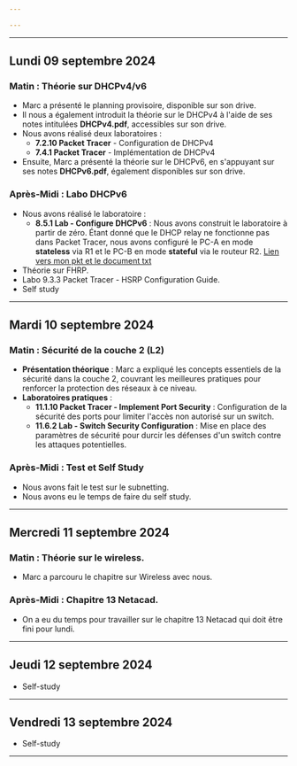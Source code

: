```yaml
---

---
```



---
## Lundi 09 septembre 2024
### Matin : Théorie sur DHCPv4/v6

- Marc a présenté le planning provisoire, disponible sur son drive.
- Il nous a également introduit la théorie sur le DHCPv4 à l'aide de ses notes intitulées **DHCPv4.pdf**, accessibles sur son drive.
- Nous avons réalisé deux laboratoires :
    - **7.2.10 Packet Tracer** - Configuration de DHCPv4
    - **7.4.1 Packet Tracer** - Implémentation de DHCPv4
- Ensuite, Marc a présenté la théorie sur le DHCPv6, en s'appuyant sur ses notes **DHCPv6.pdf**, également disponibles sur son drive.

### Après-Midi : Labo DHCPv6
- Nous avons réalisé le laboratoire :
	- **8.5.1 Lab - Configure DHCPv6** : Nous avons construit le laboratoire à partir de zéro. Étant donné que le DHCP relay ne fonctionne pas dans Packet Tracer, nous avons configuré le PC-A en mode **stateless** via R1 et le PC-B en mode **stateful** via le routeur R2. [Lien vers mon pkt et le document txt](https://drive.google.com/drive/folders/1u3OkTsLakzrSUOpxY0GldGUjvljIVxef?usp=sharing)
- Théorie sur FHRP.
- Labo 9.3.3 Packet Tracer - HSRP Configuration Guide.
- Self study

---
## Mardi 10 septembre 2024
### Matin : Sécurité de la couche 2 (L2)

- **Présentation théorique** : Marc a expliqué les concepts essentiels de la sécurité dans la couche 2, couvrant les meilleures pratiques pour renforcer la protection des réseaux à ce niveau.
- **Laboratoires pratiques** :
    - **11.1.10 Packet Tracer - Implement Port Security** : Configuration de la sécurité des ports pour limiter l'accès non autorisé sur un switch.
    - **11.6.2 Lab - Switch Security Configuration** : Mise en place des paramètres de sécurité pour durcir les défenses d'un switch contre les attaques potentielles.
### Après-Midi : Test et Self Study
- Nous avons fait le test sur le subnetting.
- Nous avons eu le temps de faire du self study.

---
## Mercredi 11 septembre 2024
### Matin : Théorie sur le wireless.
- Marc a parcouru le chapitre sur Wireless avec nous.
### Après-Midi : Chapitre 13 Netacad.
- On a eu du temps pour travailler sur le chapitre 13 Netacad qui doit être fini pour lundi.

---
## Jeudi 12 septembre 2024
- Self-study

---

## Vendredi 13 septembre 2024
- Self-study

---
